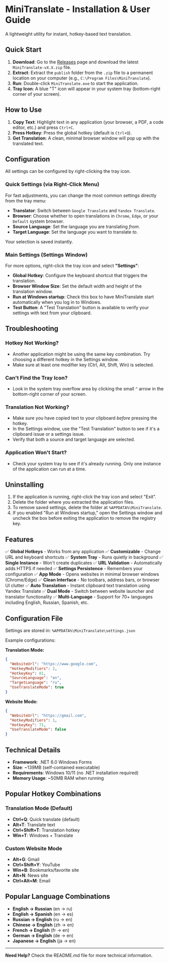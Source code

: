 # MiniTranslate - Installation & User Guide

A lightweight utility for instant, hotkey-based text translation.

## Quick Start

1.  **Download**: Go to the [Releases](../../releases) page and download the latest `MiniTranslate-vX.X.zip` file.
2.  **Extract**: Extract the `publish` folder from the `.zip` file to a permanent location on your computer (e.g., `C:\Program Files\MiniTranslate`).
3.  **Run**: Double-click `MiniTranslate.exe` to start the application.
4.  **Tray Icon**: A blue "T" icon will appear in your system tray (bottom-right corner of your screen).

## How to Use

1.  **Copy Text**: Highlight text in any application (your browser, a PDF, a code editor, etc.) and press `Ctrl+C`.
2.  **Press Hotkey**: Press the global hotkey (default is `Ctrl+Q`).
3.  **Get Translation**: A clean, minimal browser window will pop up with the translated text.

## Configuration

All settings can be configured by right-clicking the tray icon.

### Quick Settings (via Right-Click Menu)

For fast adjustments, you can change the most common settings directly from the tray menu:
- **Translator**: Switch between `Google Translate` and `Yandex Translate`.
- **Browser**: Choose whether to open translations in `Chrome`, `Edge`, or your `Default` system browser.
- **Source Language**: Set the language you are translating *from*.
- **Target Language**: Set the language you want to translate *to*.

Your selection is saved instantly.

### Main Settings (Settings Window)

For more options, right-click the tray icon and select **"Settings"**:
- **Global Hotkey**: Configure the keyboard shortcut that triggers the translation.
- **Browser Window Size**: Set the default width and height of the translation window.
- **Run at Windows startup**: Check this box to have MiniTranslate start automatically when you log in to Windows.
- **Test Button**: A "Test Translation" button is available to verify your settings with text from your clipboard.

## Troubleshooting

### Hotkey Not Working?
- Another application might be using the same key combination. Try choosing a different hotkey in the Settings window.
- Make sure at least one modifier key (Ctrl, Alt, Shift, Win) is selected.

### Can't Find the Tray Icon?
- Look in the system tray overflow area by clicking the small `^` arrow in the bottom-right corner of your screen.

### Translation Not Working?
- Make sure you have copied text to your clipboard *before* pressing the hotkey.
- In the Settings window, use the "Test Translation" button to see if it's a clipboard issue or a settings issue.
- Verify that both a source and target language are selected.

### Application Won't Start?
- Check your system tray to see if it's already running. Only one instance of the application can run at a time.

## Uninstalling

1.  If the application is running, right-click the tray icon and select "Exit".
2.  Delete the folder where you extracted the application files.
3.  To remove saved settings, delete the folder at `%APPDATA%\MiniTranslate`.
4.  If you enabled "Run at Windows startup," open the Settings window and uncheck the box before exiting the application to remove the registry key.

## Features

✅ **Global Hotkeys** - Works from any application
✅ **Customizable** - Change URL and keyboard shortcuts
✅ **System Tray** - Runs quietly in background
✅ **Single Instance** - Won't create duplicates
✅ **URL Validation** - Automatically adds HTTPS if needed
✅ **Settings Persistence** - Remembers your configuration
✅ **App Mode** - Opens websites in minimal browser windows (Chrome/Edge)
✅ **Clean Interface** - No toolbars, address bars, or browser UI clutter
✅ **Auto Translation** - Instant clipboard text translation using Yandex Translate
✅ **Dual Mode** - Switch between website launcher and translator functionality
✅ **Multi-Language** - Support for 70+ languages including English, Russian, Spanish, etc.

## Configuration File

Settings are stored in: `%APPDATA%\MiniTranslate\settings.json`

Example configurations:

**Translation Mode:**
```json
{
  "WebsiteUrl": "https://www.google.com",
  "HotkeyModifiers": 2,
  "HotkeyKey": 81,
  "SourceLanguage": "en",
  "TargetLanguage": "ru",
  "UseTranslateMode": true
}
```

**Website Mode:**
```json
{
  "WebsiteUrl": "https://gmail.com",
  "HotkeyModifiers": 1,
  "HotkeyKey": 71,
  "UseTranslateMode": false
}
```

## Technical Details

- **Framework**: .NET 6.0 Windows Forms
- **Size**: ~139MB (self-contained executable)
- **Requirements**: Windows 10/11 (no .NET installation required)
- **Memory Usage**: ~50MB RAM when running

## Popular Hotkey Combinations

### Translation Mode (Default)
- **Ctrl+Q**: Quick translate (default)
- **Alt+T**: Translate text
- **Ctrl+Shift+T**: Translation hotkey
- **Win+T**: Windows + Translate

### Custom Website Mode  
- **Alt+G**: Gmail
- **Ctrl+Shift+Y**: YouTube  
- **Win+B**: Bookmarks/favorite site
- **Alt+N**: News site
- **Ctrl+Alt+M**: Email

## Popular Language Combinations

- **English → Russian** (en → ru)
- **English → Spanish** (en → es)  
- **Russian → English** (ru → en)
- **Chinese → English** (zh → en)
- **French → English** (fr → en)
- **German → English** (de → en)
- **Japanese → English** (ja → en)

---

**Need Help?** Check the README.md file for more technical information. 